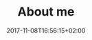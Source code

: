 ---
title: About me
date: 2017-11-08T16:56:15+02:00
draft: false
description: Lorem ipsum dolor sit amet, consectetur adipisicing elit. Dolores porro voluptas esse natus nemo aperiam asperiores velit neque, magni molestiae!
header:
  description: I'm a multidisciplinary designer who specializing in <span class="blue-text">UI, UX and Visual Design</span>. Currently based in United Kingdom.
  image:
    url: img/profile_img.png
    alt_text: The designer's workspace table image
    responsive_sources:
      "848": img/profile_848x443.png
      "565": img/profile_565x420.png
      "360": img/profile_360x318.png
text_groups:
  - name: About
    description: Lorem ipsum dolor sit amet, consectetur adipisicing elit. Facilis saepe perferendis culpa aut libero, <span class="default-text bold-text">voluptatem voluptatum</span>, ut beatae ipsa sint alias autem ipsum ea quibusdam suscipit provident illo nihil nostrum porro. Omnis et hic eum in corrupti dicta cum fugiat!
  - name: Philosophy
    description: Lorem ipsum dolor sit amet, consectetur adipisicing elit. Doloribus incidunt autem quia aliquid officia temporibus saepe ut quas nesciunt dolorum odio optio perspiciatis rem accusamus expedita nemo quis, fuga voluptatem. Corrupti vero asperiores officia, ipsa ipsam. Suscipit repellendus molestias, sint quas voluptates quia vitae quidem.
  - name: Disciplines
    description: <p>Lorem ipsum.</p><p>Officia, aliquam?</p><p>Dicta, quia?</p><p>Aliquid, excepturi!</p>
  - name: Get in touch
    description: <a class="blue-text bold-text" href="mailto:hello@example.com?subject=Hello,%20Yates!%20Lets%20make%20something%20great%20together!">hello@example.com</a>
    class: line
---